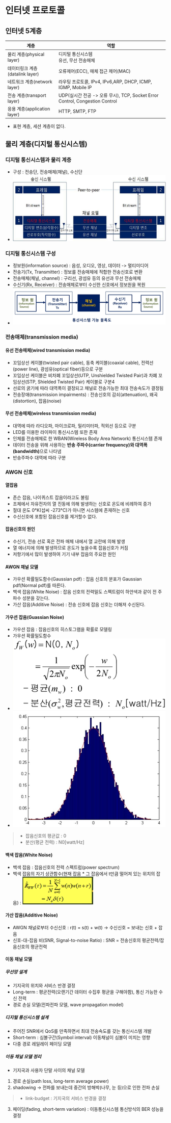 # 인터넷 프로토콜
## 인터넷 5계층
|계층|역할|
|-----|-----|
|물리 계층(physical layer)|디지털 통신시스템<br>유선, 무선 전송매체|
|데이터링크 계층(datalink layer)|오류제어(ECC), 매체 접근 제어(MAC)|
|네트워크 계층(network layer)|라우팅 프로토콜, IPv4, IPv6,ARP, DHCP, ICMP, IGMP, Mobile IP|
|전송 계층(transport layer)|UDP(실시간 전공 -> 오류 무시), TCP, Socket Error Control, Congestion Control|
|응용 계층(application layer)|HTTP, SMTP, FTP|

- 표현 계층, 세션 계층이 없다.

## 물리 계층(디지털 통신시스템)
### 디지털 통신시스템과 물리 계층
- 구성 : 전송단, 전송매체(채널), 수신단
- ![물리계층 구조](https://github.com/kimseungdeok/2021_2_JNU/blob/main/Computer_Network/images/physical_layer_structure.jpg)
### 디지털 통신시스템 구성
- 정보원(information source) : 음성, 오디오, 영상, 데이터 -> 멀티미디어
- 전송기(Tx, Transmitter) : 정보를 전송매체에 적합한 전송신호로 변환
- 전송매체(채널, channel) : 구리선, 광섬유 등의 유선과 무선 전송매체
- 수신기(Rx, Receiver) : 전송매체로부터 수신한 신호에서 정보원을 복원
- ![통신시스템 기능 블록도](https://github.com/kimseungdeok/2021_2_JNU/blob/main/Computer_Network/images/Communication_system_functional_block.jpg)
### 전송매체(transmission media)
#### 유선 전송매체(wired transmission media)
- 꼬임상선 케이블(twisted pair cable), 동축 케이블(coaxial cable), 전력선(power line), 광섬유(optical fiber)등으로 구분
- 꼬임상선 케이블은 비차폐 꼬임상선(UTP, Unshielded Twisted Pair)과 차폐 꼬임상선(STP, Shielded Twisted Pair) 케이블로 구분4
- 선로의 굵기에 따라 대역폭이 결정되고 채널로 전송가능한 최대 전송속도가 결정됨
- 전송장애(transmission impairments) : 전송신호의 감쇠(attenuation), 왜곡(distortion), 잡음(noise)
#### 무선 전송매체(wireless transmission media)
- 대역에 따라 라디오파, 마이크로파, 밀리미터파, 적외선 등으로 구분
- LED를 이용한 라이파이 통신시스템 또한 존재
- 인체를 전송매체로 한 WBAN(Wireless Body Area Network) 통신시스템 존재
- 데이터 전송을 위해 사용하는 <b>반송 주파수(carrier frequency)와 대역폭(bandwidth)</b>으로 나타냄
- 반송주파수 대역에 따라 구분

### AWGN 신호
#### 열잡음
- 존슨 잡음, 나이퀴스트 잡음이라고도 불림
- 조체에서 자유전자의 열 진동에 의해 발생하는 신호로 온도에 비례하여 증가
- 절대 온도 0°K(섭씨 -273°C)가 아니면 시스템에 존재하는 신호
- 수신신호에 포함된 잡음신호를 제거할수 없다.
#### 잡음신호의 원인
- 수신기, 전송 선로 혹은 전파 매체 내에서 열 교란에 의해 발생
- 열 에너지에 의해 발생하므로 온도가 높을수록 잡음신호가 커짐
- 저항기에서 많이 발생하여 기기 내부 잡음의 주요한 원인

#### AWGN 채널 모델
- 가우션 확률밀도함수(Gaussian pdf) : 잡음 신호의 분포가 Gaussian pdf(Normal pdf)를 따른다.
- 백색 잡음(White Noise) : 잡음 신호의 전력밀도 스펙트럼이 하얀색과 같이 전 주파수 성분을 갖는다.
- 가산 잡음(Additive Noise) : 전송 신호에 잡음 신호는 더해져 수신된다.

#### 가우션 잡음(Guassian Noise)
- 가우션 잡음 : 잡음신호의 히스토그램을 확률로 모델링
- 가우션 확률밀도함수
- ![가우션 확률밀도함수](https://github.com/kimseungdeok/2021_2_JNU/blob/main/Computer_Network/images/GaussianPdf.jpg)
- ![가우션 확률밀도함수 그래프](https://github.com/kimseungdeok/2021_2_JNU/blob/main/Computer_Network/images/GaussianPdf_graph.jpg)
>- 잡음신호의 평균값 : 0
>- 분산(평균 전력) : N0[watt/Hz]

#### 백색 잡음(White Noise)
- 백색 잡음 : 잡음신호의 전력 스펙트럼(power spectrum)
- 백색 잡음의 자기 상관함수(현재 잡음 * 그 잡음에서 t만큼 떨어져 있는 위치의 잡음) : ![자기상관함수](images/autocorrelation_funtion.png)

#### 가산 잡음(Additive Noise)
- AWGN 채널로부터 수신신호 : r(t) = s(t) + w(t) -> 수신신호 = 보내는 신호 + 잡음
- 신호-대-잡음 비(SNR, Signal-to-noise Ratio) : SNR = 전송신호의 평균전력/잡음신호의 평균전력

#### 이동 채널 모델
##### 무선망 설계
- 기지국의 위치와 서비스 반경 결정
- Long-term : 평균전력(오랜기간 데이터 수집후 평균을 구해야함), 통신 가능한 수신 전력
- 경로 손실 모델(전파전파 모델, wave propagation model)

##### 디지털 통신시스템 설계
- 주어진 SNR에서 QoS를 만족하면서 최대 전송속도를 갖는 통신시스템 개발
- Short-term : 심볼구간(Symbol interval) 이동채널이 심볼이 미치는 영향
- 다중 경로 레일레이 페이딩 모델

##### 이동 채널 모델 정리
- 기지국과 사용자 단말 사이의 채널 모델
1. 경로 손실(path loss, long-term average power)
2. shadowing -> 전파를 보내는데 중간의 방해박(나무, 눈 등)으로 인한 전파 손실
>- link-budget : 기지국의 서비스 반경을 결정
3. 페이딩(fading, short-term variation) : 이동통신시스템 통신방식의 BER 성능을 결정